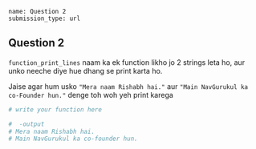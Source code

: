 ```ngMeta
name: Question 2
submission_type: url
```
## Question 2

`function_print_lines` naam ka ek function likho jo 2 strings leta ho, aur unko neeche diye hue dhang se print karta ho.

Jaise agar hum usko `"Mera naam Rishabh hai."` aur `"Main NavGurukul ka co-Founder hun."` denge toh woh yeh print karega

```python 
# write your function here

#  -output 
# Mera naam Rishabh hai.
# Main NavGurukul ka co-founder hun.
```
